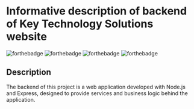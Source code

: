 # Informative description of backend of Key Technology Solutions website
![forthebadge](https://img.shields.io/badge/MySQL-005C84?style=for-the-badge&logo=mysql&logoColor=white)
![forthebadge](https://img.shields.io/badge/JavaScript-323330?style=for-the-badge&logo=javascript&logoColor=F7DF1E)
![forthebadge](https://img.shields.io/badge/Express%20js-000000?style=for-the-badge&logo=express&logoColor=white)
![forthebadge](https://img.shields.io/badge/GitHub-100000?style=for-the-badge&logo=github&logoColor=white)

## Description
The backend of this project  is a web application developed with Node.js and Express, designed to provide services and business logic behind the application.
